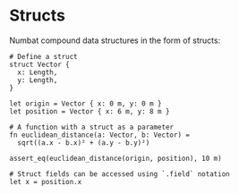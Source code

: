 # Structs

Numbat compound data structures in the form of structs:

```nbt
# Define a struct
struct Vector {
  x: Length,
  y: Length,
}

let origin = Vector { x: 0 m, y: 0 m }
let position = Vector { x: 6 m, y: 8 m }

# A function with a struct as a parameter
fn euclidean_distance(a: Vector, b: Vector) =
  sqrt((a.x - b.x)² + (a.y - b.y)²)
  
assert_eq(euclidean_distance(origin, position), 10 m)
  
# Struct fields can be accessed using `.field` notation
let x = position.x
```
